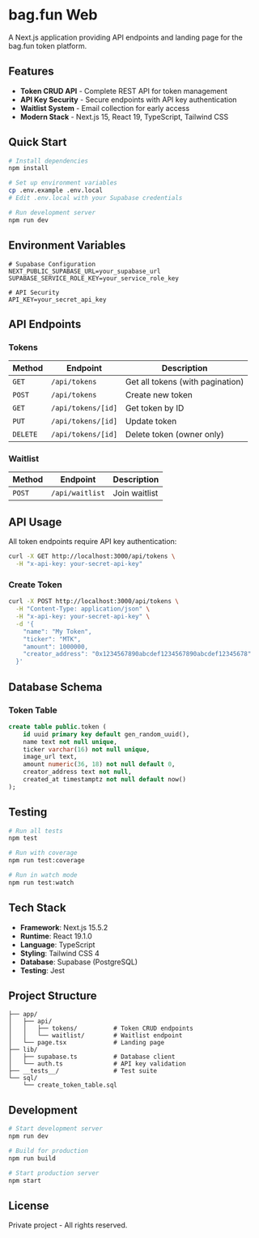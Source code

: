 # bag.fun Web

A Next.js application providing API endpoints and landing page for the bag.fun token platform.

## Features

- **Token CRUD API** - Complete REST API for token management
- **API Key Security** - Secure endpoints with API key authentication
- **Waitlist System** - Email collection for early access
- **Modern Stack** - Next.js 15, React 19, TypeScript, Tailwind CSS

## Quick Start

```bash
# Install dependencies
npm install

# Set up environment variables
cp .env.example .env.local
# Edit .env.local with your Supabase credentials

# Run development server
npm run dev
```

## Environment Variables

```env
# Supabase Configuration
NEXT_PUBLIC_SUPABASE_URL=your_supabase_url
SUPABASE_SERVICE_ROLE_KEY=your_service_role_key

# API Security
API_KEY=your_secret_api_key
```

## API Endpoints

### Tokens

| Method | Endpoint | Description |
|--------|----------|-------------|
| `GET` | `/api/tokens` | Get all tokens (with pagination) |
| `POST` | `/api/tokens` | Create new token |
| `GET` | `/api/tokens/[id]` | Get token by ID |
| `PUT` | `/api/tokens/[id]` | Update token |
| `DELETE` | `/api/tokens/[id]` | Delete token (owner only) |

### Waitlist

| Method | Endpoint | Description |
|--------|----------|-------------|
| `POST` | `/api/waitlist` | Join waitlist |

## API Usage

All token endpoints require API key authentication:

```bash
curl -X GET http://localhost:3000/api/tokens \
  -H "x-api-key: your-secret-api-key"
```

### Create Token

```bash
curl -X POST http://localhost:3000/api/tokens \
  -H "Content-Type: application/json" \
  -H "x-api-key: your-secret-api-key" \
  -d '{
    "name": "My Token",
    "ticker": "MTK",
    "amount": 1000000,
    "creator_address": "0x1234567890abcdef1234567890abcdef12345678"
  }'
```

## Database Schema

### Token Table

```sql
create table public.token (
    id uuid primary key default gen_random_uuid(),
    name text not null unique,
    ticker varchar(16) not null unique,
    image_url text,
    amount numeric(36, 18) not null default 0,
    creator_address text not null,
    created_at timestamptz not null default now()
);
```

## Testing

```bash
# Run all tests
npm test

# Run with coverage
npm run test:coverage

# Run in watch mode
npm run test:watch
```

## Tech Stack

- **Framework**: Next.js 15.5.2
- **Runtime**: React 19.1.0
- **Language**: TypeScript
- **Styling**: Tailwind CSS 4
- **Database**: Supabase (PostgreSQL)
- **Testing**: Jest

## Project Structure

```
├── app/
│   ├── api/
│   │   ├── tokens/          # Token CRUD endpoints
│   │   └── waitlist/        # Waitlist endpoint
│   └── page.tsx             # Landing page
├── lib/
│   ├── supabase.ts          # Database client
│   └── auth.ts              # API key validation
├── __tests__/               # Test suite
└── sql/
    └── create_token_table.sql
```

## Development

```bash
# Start development server
npm run dev

# Build for production
npm run build

# Start production server
npm start
```

## License

Private project - All rights reserved.